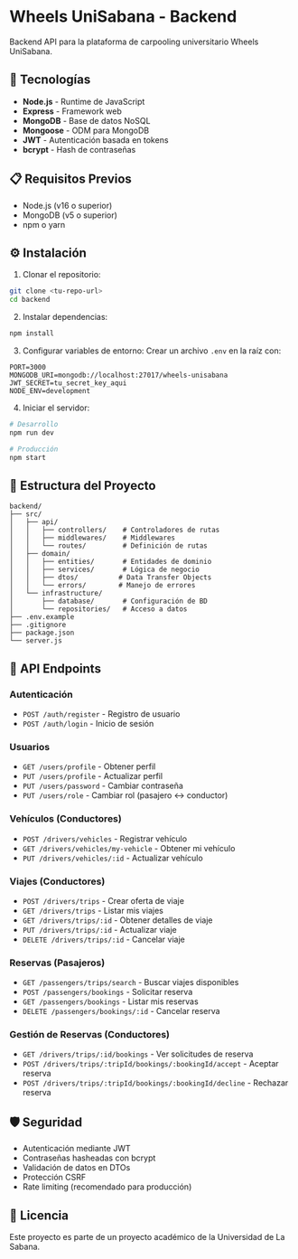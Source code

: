 # Wheels UniSabana - Backend

Backend API para la plataforma de carpooling universitario Wheels UniSabana.

## 🚀 Tecnologías

- **Node.js** - Runtime de JavaScript
- **Express** - Framework web
- **MongoDB** - Base de datos NoSQL
- **Mongoose** - ODM para MongoDB
- **JWT** - Autenticación basada en tokens
- **bcrypt** - Hash de contraseñas

## 📋 Requisitos Previos

- Node.js (v16 o superior)
- MongoDB (v5 o superior)
- npm o yarn

## ⚙️ Instalación

1. Clonar el repositorio:
```bash
git clone <tu-repo-url>
cd backend
```

2. Instalar dependencias:
```bash
npm install
```

3. Configurar variables de entorno:
Crear un archivo `.env` en la raíz con:
```env
PORT=3000
MONGODB_URI=mongodb://localhost:27017/wheels-unisabana
JWT_SECRET=tu_secret_key_aqui
NODE_ENV=development
```

4. Iniciar el servidor:
```bash
# Desarrollo
npm run dev

# Producción
npm start
```

## 📁 Estructura del Proyecto

```
backend/
├── src/
│   ├── api/
│   │   ├── controllers/    # Controladores de rutas
│   │   ├── middlewares/    # Middlewares
│   │   └── routes/         # Definición de rutas
│   ├── domain/
│   │   ├── entities/       # Entidades de dominio
│   │   ├── services/       # Lógica de negocio
│   │   ├── dtos/          # Data Transfer Objects
│   │   └── errors/        # Manejo de errores
│   └── infrastructure/
│       ├── database/       # Configuración de BD
│       └── repositories/   # Acceso a datos
├── .env.example
├── .gitignore
├── package.json
└── server.js
```

## 🔌 API Endpoints

### Autenticación
- `POST /auth/register` - Registro de usuario
- `POST /auth/login` - Inicio de sesión

### Usuarios
- `GET /users/profile` - Obtener perfil
- `PUT /users/profile` - Actualizar perfil
- `PUT /users/password` - Cambiar contraseña
- `PUT /users/role` - Cambiar rol (pasajero ↔ conductor)

### Vehículos (Conductores)
- `POST /drivers/vehicles` - Registrar vehículo
- `GET /drivers/vehicles/my-vehicle` - Obtener mi vehículo
- `PUT /drivers/vehicles/:id` - Actualizar vehículo

### Viajes (Conductores)
- `POST /drivers/trips` - Crear oferta de viaje
- `GET /drivers/trips` - Listar mis viajes
- `GET /drivers/trips/:id` - Obtener detalles de viaje
- `PUT /drivers/trips/:id` - Actualizar viaje
- `DELETE /drivers/trips/:id` - Cancelar viaje

### Reservas (Pasajeros)
- `GET /passengers/trips/search` - Buscar viajes disponibles
- `POST /passengers/bookings` - Solicitar reserva
- `GET /passengers/bookings` - Listar mis reservas
- `DELETE /passengers/bookings/:id` - Cancelar reserva

### Gestión de Reservas (Conductores)
- `GET /drivers/trips/:id/bookings` - Ver solicitudes de reserva
- `POST /drivers/trips/:tripId/bookings/:bookingId/accept` - Aceptar reserva
- `POST /drivers/trips/:tripId/bookings/:bookingId/decline` - Rechazar reserva

## 🛡️ Seguridad

- Autenticación mediante JWT
- Contraseñas hasheadas con bcrypt
- Validación de datos en DTOs
- Protección CSRF
- Rate limiting (recomendado para producción)

## 📝 Licencia

Este proyecto es parte de un proyecto académico de la Universidad de La Sabana.
